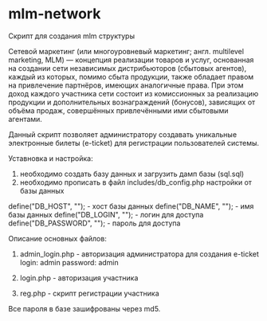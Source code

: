 # mlm-network
Скрипт для создания mlm структуры

Сетевой маркетинг (или многоуровневый маркетинг; англ. multilevel marketing, MLM) — концепция реализации товаров и услуг, основанная на создании сети независимых дистрибьюторов (сбытовых агентов), каждый из которых, помимо сбыта продукции, также обладает правом на привлечение партнёров, имеющих аналогичные права. При этом доход каждого участника сети состоит из комиссионных за реализацию продукции и дополнительных вознаграждений (бонусов), зависящих от объёма продаж, совершённых привлечёнными ими сбытовыми агентами.

Данный скрипт позволяет администратору создавать уникальные электронные билеты (e-ticket) для регистрации пользователей системы. 

Уставновка и настройка:
1. необходимо создать базу данных и загрузить дамп базы (sql.sql)
2. необходимо прописать в файл includes/db_config.php настройки от базы данных

define("DB_HOST", ""); - хост базы данных
define("DB_NAME", ""); - имя базы данных
define("DB_LOGIN", ""); - логин для доступа
define("DB_PASSWORD", ""); - пароль для доступа

Описание основных файлов:
1. admin_login.php - авторизация администратора для создания e-ticket
  login: admin
  password: admin

2. login.php - авторизация участника
3. reg.php - скрипт регистрации участника

Все пароля в базе зашифрованы через md5.
